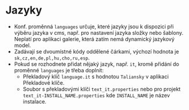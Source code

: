 # Jazyky

- Konf. proměnná `languages` určuje, které jazyky jsou k dispozici při výběru jazyka v cms, např. pro nastavení jazyka složky nebo šablony. Neplatí pro aplikaci galerie, která zatím nemá dynamický jazykový model.
- Zadávají se dvoumístné kódy oddělené čárkami, výchozí hodnota je `sk,cz,en,de,pl,hu,cho,ru,esp`.
- Pokud se rozhodnete přidat nějaký jazyk, např. `it`, kromě přidání do proměnné `languages` je třeba doplnit:
  - Překladový klíč `language.it` s hodnotou `Taliansky` v aplikaci Překladové klíče.
  - Soubor s překladovými klíči `text_it.properties` nebo pro projekt `text_it-INSTALL_NAME.properties` kde `INSTALL_NAME` je název instalace.
